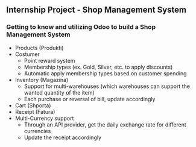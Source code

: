 ## Internship Project - Shop Management System
### Getting to know and utilizing Odoo to build a Shop Management System

- Products (Produkti)
- Costumer
  - Point reward system
  - Membership types (ex. Gold, Silver, etc. to apply discounts)
  - Automatic apply membership types based on customer spending
- Inventory (Magazina)
  - Support for multi-warehouses (which warehouses can support the wanted quantity of the item)
  - Each purchase or reversal of bill, update accordingly
- Cart (Shporta)
- Receipt (Fatura)
- Multi-Currency support
  - Through an API provider, get the daily exchange rate for different currencies
  - Update the receipt accordingly
